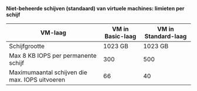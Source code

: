 **Niet-beheerde schijven (standaard) van virtuele machines: limieten per schijf**

| VM-laag | VM in Basic-laag | VM in Standard-laag |
| --- | --- | --- |
| Schijfgrootte |1023 GB |1023 GB |
| Max 8 KB IOPS per permanente schijf |300 |500 |
| Maximumaantal schijven die max. IOPS uitvoeren |66 |40 |



<!--HONumber=Feb17_HO3-->


